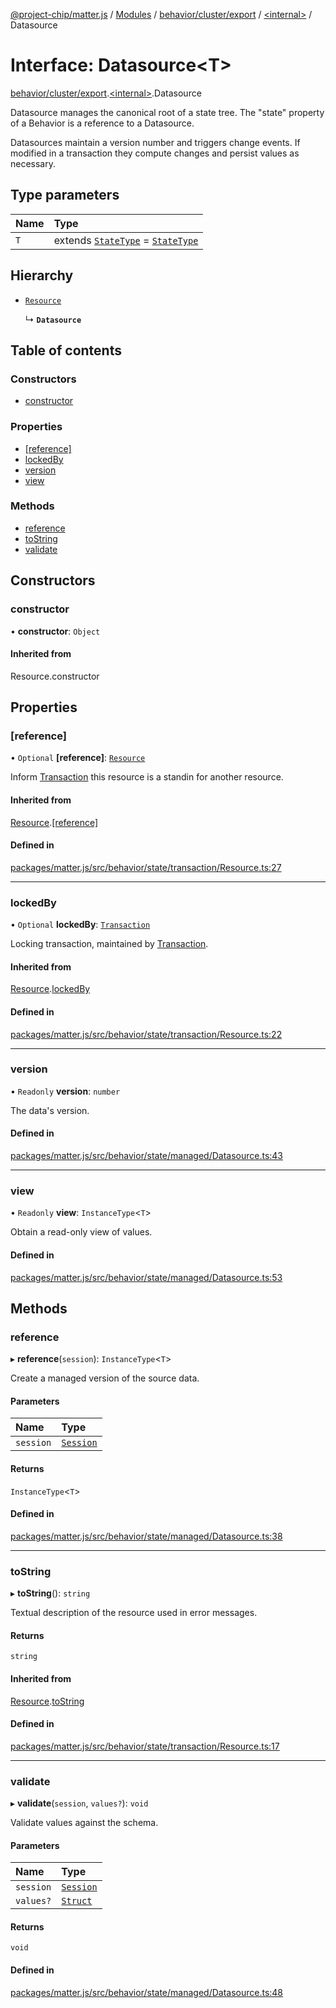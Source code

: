 [@project-chip/matter.js](../README.md) / [Modules](../modules.md) / [behavior/cluster/export](../modules/behavior_cluster_export.md) / [\<internal\>](../modules/behavior_cluster_export._internal_.md) / Datasource

# Interface: Datasource\<T\>

[behavior/cluster/export](../modules/behavior_cluster_export.md).[\<internal\>](../modules/behavior_cluster_export._internal_.md).Datasource

Datasource manages the canonical root of a state tree.  The "state" property of a Behavior is a reference to a
Datasource.

Datasources maintain a version number and triggers change events.  If modified in a transaction they compute changes
and persist values as necessary.

## Type parameters

| Name | Type |
| :------ | :------ |
| `T` | extends [`StateType`](behavior_cluster_export._internal_.StateType.md) = [`StateType`](behavior_cluster_export._internal_.StateType.md) |

## Hierarchy

- [`Resource`](behavior_export._internal_.Resource-1.md)

  ↳ **`Datasource`**

## Table of contents

### Constructors

- [constructor](behavior_cluster_export._internal_.Datasource-1.md#constructor)

### Properties

- [[reference]](behavior_cluster_export._internal_.Datasource-1.md#[reference])
- [lockedBy](behavior_cluster_export._internal_.Datasource-1.md#lockedby)
- [version](behavior_cluster_export._internal_.Datasource-1.md#version)
- [view](behavior_cluster_export._internal_.Datasource-1.md#view)

### Methods

- [reference](behavior_cluster_export._internal_.Datasource-1.md#reference)
- [toString](behavior_cluster_export._internal_.Datasource-1.md#tostring)
- [validate](behavior_cluster_export._internal_.Datasource-1.md#validate)

## Constructors

### constructor

• **constructor**: `Object`

#### Inherited from

Resource.constructor

## Properties

### [reference]

• `Optional` **[reference]**: [`Resource`](behavior_export._internal_.Resource-1.md)

Inform [Transaction](../modules/behavior_export._internal_.md#transaction) this resource is a standin for another resource.

#### Inherited from

[Resource](behavior_export._internal_.Resource-1.md).[[reference]](behavior_export._internal_.Resource-1.md#[reference])

#### Defined in

[packages/matter.js/src/behavior/state/transaction/Resource.ts:27](https://github.com/project-chip/matter.js/blob/c0d55745d5279e16fdfaa7d2c564daa31e19c627/packages/matter.js/src/behavior/state/transaction/Resource.ts#L27)

___

### lockedBy

• `Optional` **lockedBy**: [`Transaction`](behavior_export._internal_.Transaction-1.md)

Locking transaction, maintained by [Transaction](../modules/behavior_export._internal_.md#transaction).

#### Inherited from

[Resource](behavior_export._internal_.Resource-1.md).[lockedBy](behavior_export._internal_.Resource-1.md#lockedby)

#### Defined in

[packages/matter.js/src/behavior/state/transaction/Resource.ts:22](https://github.com/project-chip/matter.js/blob/c0d55745d5279e16fdfaa7d2c564daa31e19c627/packages/matter.js/src/behavior/state/transaction/Resource.ts#L22)

___

### version

• `Readonly` **version**: `number`

The data's version.

#### Defined in

[packages/matter.js/src/behavior/state/managed/Datasource.ts:43](https://github.com/project-chip/matter.js/blob/c0d55745d5279e16fdfaa7d2c564daa31e19c627/packages/matter.js/src/behavior/state/managed/Datasource.ts#L43)

___

### view

• `Readonly` **view**: `InstanceType`\<`T`\>

Obtain a read-only view of values.

#### Defined in

[packages/matter.js/src/behavior/state/managed/Datasource.ts:53](https://github.com/project-chip/matter.js/blob/c0d55745d5279e16fdfaa7d2c564daa31e19c627/packages/matter.js/src/behavior/state/managed/Datasource.ts#L53)

## Methods

### reference

▸ **reference**(`session`): `InstanceType`\<`T`\>

Create a managed version of the source data.

#### Parameters

| Name | Type |
| :------ | :------ |
| `session` | [`Session`](behavior_cluster_export._internal_.Session.md) |

#### Returns

`InstanceType`\<`T`\>

#### Defined in

[packages/matter.js/src/behavior/state/managed/Datasource.ts:38](https://github.com/project-chip/matter.js/blob/c0d55745d5279e16fdfaa7d2c564daa31e19c627/packages/matter.js/src/behavior/state/managed/Datasource.ts#L38)

___

### toString

▸ **toString**(): `string`

Textual description of the resource used in error messages.

#### Returns

`string`

#### Inherited from

[Resource](behavior_export._internal_.Resource-1.md).[toString](behavior_export._internal_.Resource-1.md#tostring)

#### Defined in

[packages/matter.js/src/behavior/state/transaction/Resource.ts:17](https://github.com/project-chip/matter.js/blob/c0d55745d5279e16fdfaa7d2c564daa31e19c627/packages/matter.js/src/behavior/state/transaction/Resource.ts#L17)

___

### validate

▸ **validate**(`session`, `values?`): `void`

Validate values against the schema.

#### Parameters

| Name | Type |
| :------ | :------ |
| `session` | [`Session`](behavior_cluster_export._internal_.Session.md) |
| `values?` | [`Struct`](../modules/behavior_cluster_export._internal_.md#struct) |

#### Returns

`void`

#### Defined in

[packages/matter.js/src/behavior/state/managed/Datasource.ts:48](https://github.com/project-chip/matter.js/blob/c0d55745d5279e16fdfaa7d2c564daa31e19c627/packages/matter.js/src/behavior/state/managed/Datasource.ts#L48)
